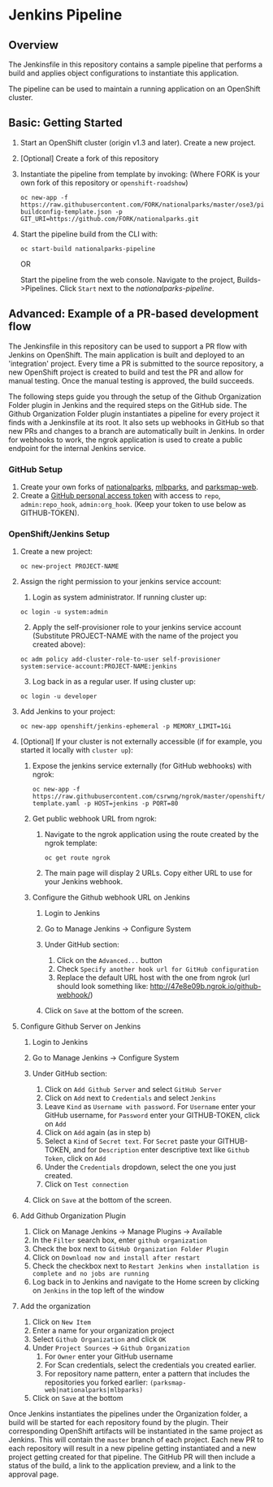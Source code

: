 # Jenkins Pipeline

## Overview

The Jenkinsfile in this repository contains a sample pipeline that performs a
build and applies object configurations to instantiate this application.

The pipeline can be used to maintain a running application on an OpenShift
cluster.

## Basic: Getting Started

1. Start an OpenShift cluster (origin v1.3 and later). Create a new project.
2. [Optional] Create a fork of this repository
3. Instantiate the pipeline from template by invoking:
   (Where FORK is your own fork of this repository or `openshift-roadshow`)
   ```
   oc new-app -f https://raw.githubusercontent.com/FORK/nationalparks/master/ose3/pipeline-buildconfig-template.json -p GIT_URI=https://github.com/FORK/nationalparks.git
   ```

4. Start the pipeline build from the CLI with:
   ```
   oc start-build nationalparks-pipeline
   ```

   OR

   Start the pipeline from the web console. Navigate to the project, Builds->Pipelines.
   Click `Start` next to the *nationalparks-pipeline*.


## Advanced: Example of a PR-based development flow

The Jenkinsfile in this repository can be used to support a PR flow with Jenkins on OpenShift.
The main application is built and deployed to an 'integration' project. Every time a PR is
submitted to the source repository, a new OpenShift project is created to build and test the
PR and allow for manual testing. Once the manual testing is approved, the build succeeds.

The following steps guide you through the setup of the Github Organization Folder plugin in
Jenkins and the required steps on the GitHub side. The Github Organization Folder plugin
instantiates a pipeline for every project it finds with a Jenkinsfile at its root. It also
sets up webhooks in GitHub so that new PRs and changes to a branch are automatically built
in Jenkins. In order for webhooks to work, the ngrok application is used to create a public
endpoint for the internal Jenkins service.

### GitHub Setup

1. Create your own forks of [nationalparks](https://github.com/openshift-roadshow/nationalparks.git),
   [mlbparks](https://github.com/openshift-roadshow/mlbparks.git), and
   [parksmap-web](https://github.com/openshift-roadshow/parksmap-web.git).
2. Create a [GitHub personal access token](https://help.github.com/articles/creating-an-access-token-for-command-line-use/)
   with access to `repo`, `admin:repo_hook`, `admin:org_hook`.
   (Keep your token to use below as GITHUB-TOKEN).

### OpenShift/Jenkins Setup

1. Create a new project:
   ```
   oc new-project PROJECT-NAME
   ```

2. Assign the right permission to your jenkins service account:
   1. Login as system administrator. If running cluster up:

   ```
   oc login -u system:admin
   ```

   2. Apply the self-provisioner role to your jenkins service account (Substitute PROJECT-NAME with the name of the project you created above):

   ```
   oc adm policy add-cluster-role-to-user self-provisioner system:service-account:PROJECT-NAME:jenkins
   ```

   3. Log back in as a regular user. If using cluster up:

   ```
   oc login -u developer
   ```

3. Add Jenkins to your project: 

   ```
   oc new-app openshift/jenkins-ephemeral -p MEMORY_LIMIT=1Gi
   ```

4. [Optional] If your cluster is not externally accessible (if for example, you started it locally with `cluster up`): 
   1. Expose the jenkins service externally (for GitHub webhooks) with ngrok: 

      ```
      oc new-app -f https://raw.githubusercontent.com/csrwng/ngrok/master/openshift/ngrok-template.yaml -p HOST=jenkins -p PORT=80
      ```

   2. Get public webhook URL from ngrok:
      1. Navigate to the ngrok application using the route created by the ngrok template:
          ```
          oc get route ngrok
          ```

      2. The main page will display 2 URLs. Copy either URL to use for your Jenkins webhook.

   3. Configure the Github webhook URL on Jenkins
      1. Login to Jenkins
      2. Go to Manage Jenkins -> Configure System
      3. Under GitHub section:

         1. Click on the `Advanced...` button
         2. Check `Specify another hook url for GitHub configuration`
         3. Replace the default URL host with the one from ngrok (url should look something like: http://47e8e09b.ngrok.io/github-webhook/)

      4. Click on `Save` at the bottom of the screen.

5. Configure Github Server on Jenkins
   1. Login to Jenkins
   2. Go to Manage Jenkins -> Configure System
   3. Under GitHub section:

      1. Click on `Add Github Server` and select `GitHub Server`
      2. Click on `Add` next to `Credentials` and select `Jenkins`
      3. Leave `Kind` as `Username with password`. For `Username` enter your GitHub username, for `Password` enter your GITHUB-TOKEN, click on `Add`
      4. Click on `Add` again (as in step b)
      5. Select a `Kind` of `Secret text`. For `Secret` paste your GITHUB-TOKEN, and for `Description` enter descriptive text like `Github Token`, click on `Add`
      6. Under the `Credentials` dropdown, select the one you just created.
      7. Click on `Test connection`

   4. Click on `Save` at the bottom of the screen.
6. Add Github Organization Plugin
   1. Click on Manage Jenkins -> Manage Plugins -> Available
   2. In the `Filter` search box, enter `github organization`
   3. Check the box next to `GitHub Organization Folder Plugin`
   4. Click on `Download now and install after restart`
   5. Check the checkbox next to `Restart Jenkins when installation is complete and no jobs are running`
   6. Log back in to Jenkins and navigate to the Home screen by clicking on `Jenkins` in the top left of the window
7. Add the organization
   1. Click on `New Item`
   2. Enter a name for your organization project
   3. Select `Github Organization` and click `OK`
   3. Under `Project Sources` -> `Github Organization`
      1. For `Owner` enter your GitHub username
      2. For Scan credentials, select the credentials you created earlier.
      3. For repository name pattern, enter a pattern that includes the repositories you forked earlier: `(parksmap-web|nationalparks|mlbparks)`
   4. Click on `Save` at the bottom

Once Jenkins instantiates the pipelines under the Organization folder, a build will be started for
each repository found by the plugin. Their corresponding OpenShift artifacts will be instantiated
in the same project as Jenkins. This will contain the `master` branch of each project. Each new PR
to each repository will result in a new pipeline getting instantiated and a new project getting created
for that pipeline. The GitHub PR will then include a status of the build, a link to the application preview,
and a link to the approval page.
